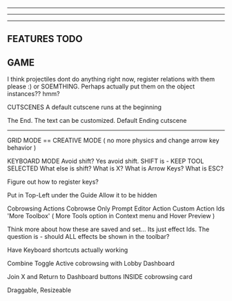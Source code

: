 --------------------------------------------------------------------------------------
--------------------------------------------------------------------------------------
--------------------------------------------------------------------------------------
FEATURES TODO
--------------------------------------------------------------------------------------


GAME
--------------------------------------------------------------------------------------
I think projectiles dont do anything right now, register relations with them please :) or SOEMTHING. Perhaps actually put them on the object instances?? hmm?

CUTSCENES
  A default cutscene runs at the beginning

  The End. The text can be customized. 
  Default Ending cutscene 

---------------------------------------------------------------------------------------------------- 

GRID MODE == CREATIVE MODE ( no more physics and change arrow key behavior )

KEYBOARD MODE
  Avoid shift? Yes avoid shift. SHIFT is - KEEP TOOL SELECTED
   What else is shift?
  What is X?
  What is Arrow Keys?
  What is ESC?

  Figure out how to register keys?

  Put in Top-Left under the Guide
    Allow it to be hidden

  Cobrowsing Actions
    Cobrowse Only
  Prompt Editor Action
  Custom Action Ids
  'More Toolbox' ( More Tools option in Context menu and Hover Preview )
  
  Think more about how these are saved and set...
    Its just effect Ids. The question is - should ALL effects be shown in the toolbar?

  Have Keyboard shortcuts actually working

  Combine Toggle Active cobrowsing with Lobby Dashboard

  Join X and Return to Dashboard buttons INSIDE cobrowsing card

  Draggable, Resizeable